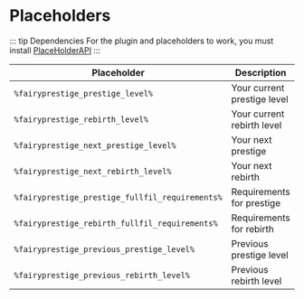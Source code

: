 # Placeholders
::: tip Dependencies
For the plugin and placeholders to work, you must install [PlaceHolderAPI](https://www.spigotmc.org/resources/placeholderapi.6245/)
:::

| Placeholder                                      | Description                         |
|--------------------------------------------------|-------------------------------------|
| `%fairyprestige_prestige_level%`                   | Your current prestige level         |
| `%fairyprestige_rebirth_level%`                    | Your current rebirth level          |
| `%fairyprestige_next_prestige_level%`              | Your next prestige                  |
| `%fairyprestige_next_rebirth_level%`               | Your next rebirth                   |
| `%fairyprestige_prestige_fullfil_requirements%`    | Requirements for prestige           |
| `%fairyprestige_rebirth_fullfil_requirements%`     | Requirements for rebirth            |
| `%fairyprestige_previous_prestige_level%`          | Previous prestige level             |
| `%fairyprestige_previous_rebirth_level%`           | Previous rebirth level              |
